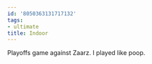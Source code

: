 ```yaml
---
id: '8050363131717132'
tags:
- ultimate
title: Indoor
---
```


Playoffs game against Zaarz. I played like poop.
